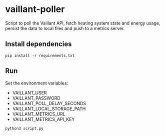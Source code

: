 # vaillant-poller

Script to poll the Vaillant API, fetch heating system state and energy usage, persist the data to local files and push to a metrics server.

## Install dependencies

`pip install -r requirements.txt`

## Run

Set the environment variables:

- VAILLANT_USER
- VAILLANT_PASSWORD
- VAILLANT_POLL_DELAY_SECONDS
- VAILLANT_LOCAL_STORAGE_PATH
- VAILLANT_METRICS_URL
- VAILLANT_METRICS_API_KEY

`python3 script.py`
